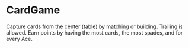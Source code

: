 # CardGame
Capture cards from the center (table) by matching or building. Trailing is allowed. Earn points by having the most cards, the most spades, and for every Ace.
